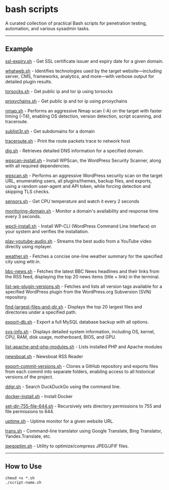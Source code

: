 # bash scripts

A curated collection of practical Bash scripts for penetration testing, automation, and various sysadmin tasks. 

---

## Example
[ssl-expiry.sh](https://github.com/anargis/bash-scripts/blob/main/ssl-expiry.ssh) - Get SSL certificate issuer and expiry date for a given domain.

[whatweb.sh](https://github.com/anargis/bash-scripts/blob/main/whatweb.sh) - Identifies technologies used by the target website—including server, CMS, frameworks, analytics, and more—with verbose output for detailed plugin results.

[torsocks.sh](https://github.com/anargis/bash-scripts/blob/main/torsocks.sh) - Get public ip and tor ip using torsocks

[proxychains.sh](https://github.com/anargis/bash-scripts/blob/main/proxychains.sh) - Get public ip and tor ip using proxychains

[nmap.sh](https://github.com/anargis/bash-scripts/blob/main/nmap.sh) - Performs an aggressive Nmap scan (-A) on the target with faster timing (-T4), enabling OS detection, version detection, script scanning, and traceroute.

[sublist3r.sh](https://github.com/anargis/bash-scripts/blob/main/sublist3r.sh) - Get subdomains for a domain

[traceroute.sh](https://github.com/anargis/bash-scripts/blob/main/traceroute.sh) - Print the route packets trace to network host

[dig.sh](https://github.com/anargis/bash-scripts/blob/main/dig.sh) - Retrieves detailed DNS information for a specified domain.

[wpscan-install.sh](https://github.com/anargis/bash-scripts/blob/main/wpscan-install.sh) - Install WPScan, the WordPress Security Scanner, along with all required dependencies.

[wpscan.sh](https://github.com/anargis/bash-scripts/blob/main/wpscan.sh) - Performs an aggressive WordPress security scan on the target URL, enumerating users, all plugins/themes, backup files, and exports, using a random user-agent and API token, while forcing detection and skipping TLS checks.

[sensors.sh](https://github.com/anargis/bash-scripts/blob/main/sensors.sh) - Get CPU temperature and watch it every 2 seconds

[monitoring-domain.sh](https://github.com/anargis/bash-scripts/blob/main/monitoring-domain.sh) - Monitor a domain's availability and response time every 3 seconds.

[wpcli-install.sh](https://github.com/anargis/bash-scripts/blob/main/wpcli-install.sh) - Install WP-CLI (WordPress Command Line Interface) on your system and verifies the installation.

[play-youtube-audio.sh](https://github.com/anargis/bash-scripts/blob/main/play-youtube-audio.sh) - Streams the best audio from a YouTube video directly using mplayer. 

[weather.sh](https://github.com/anargis/bash-scripts/blob/main/weather.sh) - Fetches a concise one-line weather summary for the specified city using wttr.in.

[bbc-news.sh](https://github.com/anargis/bash-scripts/blob/main/bbc-news.sh) - Fetches the latest BBC News headlines and their links from the RSS feed, displaying the top 20 news items (title + link) in the terminal.

[list-wp-plugin-versions.sh](https://github.com/anargis/bash-scripts/blob/main/list-wp-plugin-versions.sh) - Fetches and lists all version tags available for a specified WordPress plugin from the WordPress.org Subversion (SVN) repository.

[find-largest-files-and-dir.sh](https://github.com/anargis/bash-scripts/blob/main/find-largest-files-and-dir.sh) - Displays the top 20 largest files and directories under a specified path.

[export-db.sh](https://github.com/anargis/bash-scripts/blob/main/export-db.sh) - Export a full MySQL database backup with all options.

[sys-info.sh](https://github.com/anargis/bash-scripts/blob/main/sys-info.sh) - Displays detailed system information, including OS, kernel, CPU, RAM, disk usage, motherboard, BIOS, and GPU.

[list-apache-and-php-modules.sh](https://github.com/anargis/bash-scripts/blob/main/list-apache-and-php-modules.sh) - Lists installed PHP and Apache modules

[newsboat.sh](https://github.com/anargis/bash-scripts/blob/main/newsboat.sh) - Newsboat RSS Reader

[export-commit-versions.sh](https://github.com/anargis/bash-scripts/blob/main/export-commit-versions.sh) - Clones a GitHub repository and exports files from each commit into separate folders, enabling access to all historical versions.of the project.

[ddgr.sh](https://github.com/anargis/bash-scripts/blob/main/ddgr.sh) - Search DuckDuckGo using the command line. 

[docker-install.sh](https://github.com/anargis/bash-scripts/blob/main/docker-install.sh) - Install Docker

[set-dir-755-file-644.sh](https://github.com/anargis/bash-scripts/blob/main/set-dir-755-file-644.sh) - Recursively sets directory permissions to 755 and file permissions to 644.
 
[uptime.sh](https://github.com/anargis/bash-scripts/blob/main/uptime.sh) - Uptime monitor for a given website URL.

[trans.sh](https://github.com/anargis/bash-scripts/blob/main/trans.sh) - Command-line translator using Google Translate, Bing Translator, Yandex.Translate, etc.

[jpegoptim.sh](https://github.com/anargis/bash-scripts/blob/main/jpegoptim.sh) - Utility to optimize/compress JPEG/JFIF files.

---

## How to Use

```
chmod +x *.sh
./script-name.sh
```
